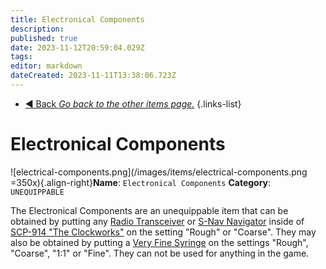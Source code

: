 ```yaml
---
title: Electronical Components
description: 
published: true
date: 2023-11-12T20:59:04.029Z
tags: 
editor: markdown
dateCreated: 2023-11-11T13:38:06.723Z
---
```


- [:arrow_backward: Back *Go back to the other items page.*](/en/game/items/other)
{.links-list}

# Electronical Components
![electrical-components.png](/images/items/electrical-components.png =350x){.align-right}**Name**: `Electronical Components`
**Category**: `UNEQUIPPABLE`

The Electronical Components are an unequippable item that can be obtained by putting any [Radio Transceiver](/en/game/items/radio) or [S-Nav Navigator](/en/game/items/SNAV) inside of [SCP-914 "The Clockworks"](/en/game/scps/914) on the setting "Rough" or "Coarse". They may also be obtained by putting a [Very Fine Syringe](/en/game/items/syringe) on the settings "Rough", "Coarse", "1:1" or "Fine". They can not be used for anything in the game.
‎ 

‎ 

‎ 

‎ 

‎ 

‎ 